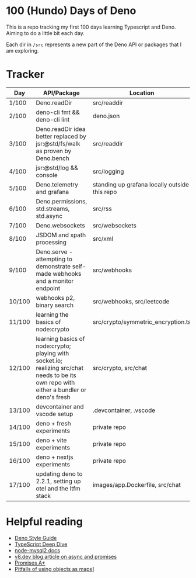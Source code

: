 # 100 (Hundo) Days of Deno

This is a repo tracking my first 100 days learning Typescript and Deno. Aiming to do a little bit each day.

Each dir in `/src` represents a new part of the Deno API or packages that I am exploring. 

# Tracker

Day | API/Package | Location
---|---|---
1/100 | Deno.readDir | src/readdir
2/100 | deno-cli fmt && deno-cli lint | deno.json
3/100 | Deno.readDir idea better replaced by jsr:@std/fs/walk as proven by Deno.bench | src/readdir
4/100 | jsr:@std/log && console | src/logging
5/100 | Deno.telemetry and grafana | standing up grafana locally outside this repo
6/100 | Deno.permissions, std.streams, std.async | src/rss 
7/100 | Deno.websockets | src/websockets
8/100 | JSDOM and xpath processing | src/xml
9/100 | Deno.serve - attempting to demonstrate self-made webhooks and a monitor endpoint | src/webhooks
10/100 | webhooks p2, binary search | src/webhooks, src/leetcode
11/100 | learning the basics of node:crypto | src/crypto/symmetric_encryption.ts
12/100 | learning basics of node:crypto; playing with socket.io; realizing src/chat needs to be its own repo with either a bundler or deno's fresh | src/crypto, src/chat
13/100 | devcontainer and vscode setup | .devcontainer, .vscode
14/100 | deno + fresh experiments | private repo
15/100 | deno + vite experiments | private repo
16/100 | deno + nextjs experiments | private repo
17/100 | updating deno to 2.2.1, setting up otel and the ltfm stack | images/app.Dockerfile, src/chat

# Helpful reading
- [Deno Style Guide](https://docs.deno.com/runtime/contributing/style_guide/)
- [TypeScript Deep Dive](https://basarat.gitbook.io/typescript)
- [node-mysql2 docs](https://sidorares.github.io/node-mysql2/docs)
- [v8.dev blog article on async and promises](https://v8.dev/blog/fast-async)
- [Promises A+](https://promisesaplus.com/)
- [Pitfalls of using objects as maps](https://2ality.com/2012/01/objects-as-maps.html)]
